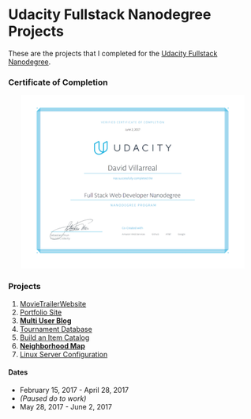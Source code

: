 # Udacity Fullstack Nanodegree Projects
These are the projects that I completed for the [Udacity Fullstack Nanodegree](https://www.udacity.com/course/full-stack-web-developer-nanodegree--nd004).

### Certificate of Completion

<div style="text-align: center">
<img src="readme_imgs/udacity_cert.png" height="350px"/>
</div>


### Projects

1. [MovieTrailerWebsite](MovieTrailerWebsite/)
2. [Portfolio Site](https://github.com/Phaze1D/Portfolio)
3. **[Multi User Blog](https://github.com/Phaze1D/Blug)**
4. [Tournament Database](TournamentProject/)
5. [Build an Item Catalog](ItemCatalog/)
6. **[Neighborhood Map](https://github.com/Phaze1D/Google_Zomato_Maps)**
7. [Linux Server Configuration](LinuxConfigProject/)


#### Dates
* February 15, 2017 - April 28, 2017
* *(Paused do to work)*
* May 28, 2017 - June 2, 2017
